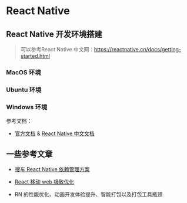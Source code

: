 # React Native

## React Native 开发环境搭建

> 可以参考React Native 中文网：https://reactnative.cn/docs/getting-started.html


### MacOS 环境

### Ubuntu 环境

### Windows 环境

参考文档：

- [官方文档](https://facebook.github.io/react-native/) & [React Native 中文文档](https://reactnative.cn/)

## 一些参考文章

- [搜车 React Native 依赖管理方案](https://zhuanlan.zhihu.com/p/27095858)
- [React 移动 web 极致优化](http://www.alloyteam.com/2016/05/react-mobile-web-optimization/)

- RN 的性能优化、动画开发体验提升、智能打包以及打包工具瓶颈
